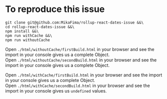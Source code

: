 # To reproduce this issue

```
git clone git@github.com:MikaFima/rollup-react-dates-issue &&\
cd rollup-react-dates-issue &&\
npm install &&\
npm run withCache &&\
npm run withoutCache
```

Open `./html/withoutCache/firstBuild.html` in your browser and see the import in your console gives us a complete Object.  
Open `./html/withoutCache/secondBuild.html` in your browser and see the import in your console gives us a complete Object.  

Open `./html/withCache/firstBuild.html` in your browser and see the import in your console gives us a complete Object.  
Open `./html/withCache/secondBuild.html` in your browser and see the import in your console gives us `undefined` values.  
